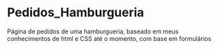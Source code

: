 # Pedidos_Hamburgueria
 Página de pedidos de uma hamburgueria, baseado em meus conhecimentos de html e CSS até o momento, com base em formulários

